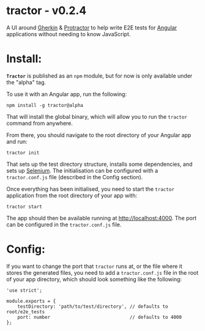 # tractor - v0.2.4

A UI around [Gherkin][gherkin] & [Protractor][protractor] to help write E2E tests for [Angular][angular] applications without needing to know JavaScript.

# Install:

**`Tractor`** is published as an `npm` module, but for now is only available under the "alpha" tag.

To use it with an Angular app, run the following:

    npm install -g tractor@alpha

That will install the global binary, which will allow you to run the `tractor` command from anywhere.

From there, you should navigate to the root directory of your Angular app and run:

    tractor init

That sets up the test directory structure, installs some dependencies, and sets up [Selenium][selenium].
The initialisation can be configured with a `tractor.conf.js` file (described in the Config section).

Once everything has been initialised, you need to start the `tractor` application from the root directory of your app with:

    tractor start

The app should then be available running at [http://localhost:4000](http://localhost:4000). The port can be configured in the `tractor.conf.js` file.

# Config:

If you want to change the port that `tractor` runs at, or the file where it stores the generated files, you need to add a `tractor.conf.js` file in the root of your app directory, which should look something like the following:

    'use strict';

    module.exports = {
        testDirectory: 'path/to/test/directory', // defaults to root/e2e_tests
        port: number                             // defaults to 4000
    };

[gherkin]: http://cukes.info/gherkin.html "Gherkin"
[protractor]: http://angular.github.io/protractor/ "Protractor"
[angular]: https://angularjs.org/ "Angular"
[selenium]: http://www.seleniumhq.org/ "Selenium"
